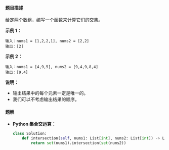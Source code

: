 #### 题目描述

给定两个数组，编写一个函数来计算它们的交集。

 

**示例 1：**

```
输入：nums1 = [1,2,2,1], nums2 = [2,2]
输出：[2]
```

**示例 2：**

```
输入：nums1 = [4,9,5], nums2 = [9,4,9,8,4]
输出：[9,4]
```

 

**说明：**

- 输出结果中的每个元素一定是唯一的。
- 我们可以不考虑输出结果的顺序。





#### 题解

- **Python 集合交运算：**

  ```python
  class Solution:
      def intersection(self, nums1: List[int], nums2: List[int]) -> List[int]:
          return set(nums1).intersection(set(nums2))
  ```

  